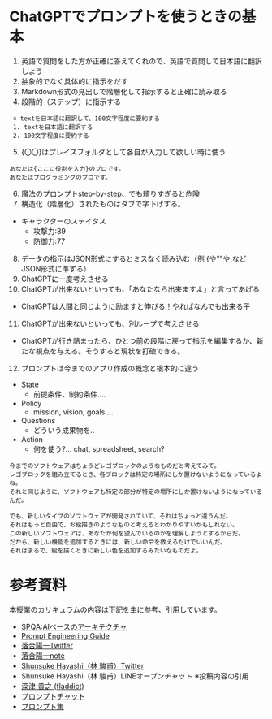 # ChatGPTでプロンプトを使うときの基本

1. 英語で質問をした方が正確に答えてくれので、英語で質問して日本語に翻訳しよう
2. 抽象的でなく具体的に指示をだす
3. Markdown形式の見出しで階層化して指示すると正確に読み取る
4. 段階的（ステップ）に指示する
```
 × textを日本語に翻訳して、100文字程度に要約する  
 1. textを日本語に翻訳する  
 2. 100文字程度に要約する  
```
5. {〇〇}はプレイスフォルダとして各自が入力して欲しい時に使う
```
あなたは{ここに役割を入力}のプロです。
あなたはプログラミングのプロです。
```
6. 魔法のプロンプトstep-by-step、でも頼りすぎると危険
7. 構造化（階層化）されたものはタブで字下げする。
  - キャラクターのステイタス
    - 攻撃力:89
    - 防御力:77
8. データの指示はJSON形式にするとミスなく読み込む（例 {や""や,などJSON形式に準ずる）
8. ChatGPTに一度考えさせる
10. ChatGPTが出来ないといっても、「あなたなら出来ますよ」と言ってあげる
- ChatGPTは人間と同じように励ますと伸びる！やればなんでも出来る子
11. ChatGPTが出来ないといっても、別ループで考えさせる
- ChatGPTが行き詰まったら、ひとつ前の段階に戻って指示を編集するか、新たな視点を与える。そうすると現状を打破できる。
12. プロンプトは今までのアプリ作成の概念と根本的に違う
- State
  - 前提条件、制約条件....
- Policy
  - mission, vision, goals....
- Questions
  - どういう成果物を..
- Action
  - 何を使う?... chat, spreadsheet, search?
```
今までのソフトウェアはちょうどレゴブロックのようなものだと考えてみて。
レゴブロックを組み立てるとき、各ブロックは特定の場所にしか置けないようになっているよね。
それと同じように、ソフトウェアも特定の部分が特定の場所にしか置けないようになっているんだ。

でも、新しいタイプのソフトウェアが開発されていて、それはちょっと違うんだ。
それはもっと自由で、お絵描きのようなものと考えるとわかりやすいかもしれない。
この新しいソフトウェアは、あなたが何を望んでいるのかを理解しようとするからだ。
だから、新しい機能を追加するときには、新しい命令を教えるだけでいいんだ。
それはまるで、絵を描くときに新しい色を追加するみたいなものだよ。
```


# 参考資料
本授業のカリキュラムの内容は下記を主に参考、引用しています。
- [SPQA:AIベースのアーキテクチャ](https://danielmiessler.com/blog/spqa-ai-architecture-replace-existing-software/)
- [Prompt Engineering Guide](https://www.promptingguide.ai/jp)
- [落合陽一Twitter](https://twitter.com/ochyai)
- [落合陽一note](https://note.com/ochyai/)
- [Shunsuke Hayashi（林 駿甫）Twitter](https://twitter.com/HaveShun/status/1645333992215023616)
- Shunsuke Hayashi（林 駿甫）LINEオープンチャット ※投稿内容の引用
- [深津 貴之 (fladdict)](https://note.com/fladdict/)
- [プロンプトチャット](https://prompts.chat/)
- [プロンプト集](https://prompt.quel.jp/)
